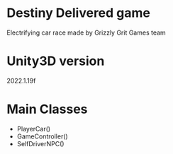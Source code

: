 # Destiny Delivered game
Electrifying car race made by Grizzly Grit Games team

# Unity3D version 
2022.1.19f

# Main Classes
- PlayerCar()
- GameController()
- SelfDriverNPC()
